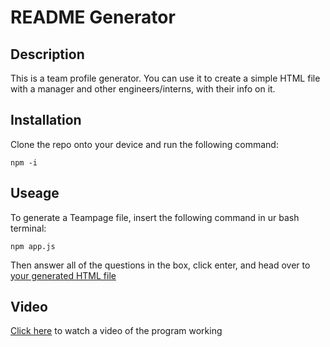 # README Generator

## Description

This is a team profile generator. You can use it to create a simple HTML file with a manager and other engineers/interns, with their info on it.

## Installation 

Clone the repo onto your device and run the following command:
```
npm -i
```

## Useage

To generate a Teampage file, insert the following command in ur bash terminal:
```
npm app.js
```
Then answer all of the questions in the box, click enter, and head over to [your generated HTML file](/output/team.html)

## Video
[Click here](https://drive.google.com/file/d/1aa2wDUCt24ETSoMVTzvjxOYep_592Gc7/view?usp=sharing) to watch a video of the program working
